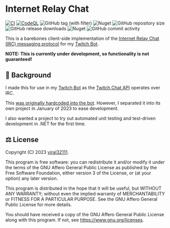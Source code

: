 # Internet Relay Chat

[![CI](https://github.com/viral32111/InternetRelayChat/actions/workflows/ci.yml/badge.svg)](https://github.com/viral32111/InternetRelayChat/actions/workflows/ci.yml)
[![CodeQL](https://github.com/viral32111/InternetRelayChat/actions/workflows/codeql.yml/badge.svg)](https://github.com/viral32111/InternetRelayChat/actions/workflows/codeql.yml)
![GitHub tag (with filter)](https://img.shields.io/github/v/tag/viral32111/InternetRelayChat?label=Latest)
![Nuget](https://img.shields.io/nuget/v/viral32111.InternetRelayChat?label=NuGet)
![GitHub repository size](https://img.shields.io/github/repo-size/viral32111/InternetRelayChat?label=Size)
![GitHub release downloads](https://img.shields.io/github/downloads/viral32111/InternetRelayChat/total?label=Downloads)
![Nuget](https://img.shields.io/nuget/dt/viral32111.InternetRelayChat?label=Installs)
![GitHub commit activity](https://img.shields.io/github/commit-activity/m/viral32111/InternetRelayChat?label=Commits)

This is a barebones client-side implementation of the [Internet Relay Chat (IRC) messaging protocol](https://datatracker.ietf.org/doc/html/rfc1459.html) for my [Twitch Bot](https://github.com/viral32111/InternetRelayChat).

**NOTE: This is currently under development, so functionality is not guaranteed!**

## 📜 Background

I made this for use in my [Twitch Bot](https://github.com/viral32111/InternetRelayChat) as the [Twitch Chat API](https://dev.twitch.tv/docs/irc/) operates over IRC.

This [was originally hardcoded into the bot](https://github.com/viral32111/InternetRelayChat/tree/961fc729a8fc151686eb3e7c2c371768c9a81f7f/Source/InternetRelayChat). However, I separated it into its own project in January of 2023 to ease development.

I also wanted a project to try out automated unit testing and test-driven development in .NET for the first time.

## ⚖️ License

Copyright (C) 2023 [viral32111](https://viral32111.com).

This program is free software: you can redistribute it and/or modify
it under the terms of the GNU Affero General Public License as
published by the Free Software Foundation, either version 3 of the
License, or (at your option) any later version.

This program is distributed in the hope that it will be useful,
but WITHOUT ANY WARRANTY; without even the implied warranty of
MERCHANTABILITY or FITNESS FOR A PARTICULAR PURPOSE. See the
GNU Affero General Public License for more details.

You should have received a copy of the GNU Affero General Public License
along with this program. If not, see https://www.gnu.org/licenses.
